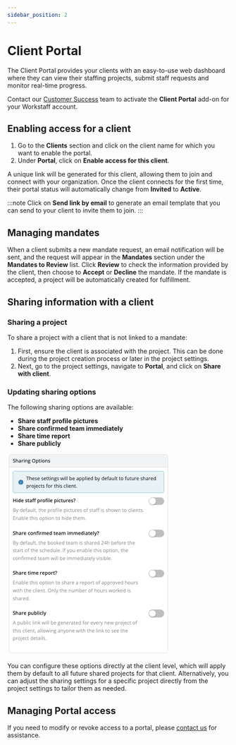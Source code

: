 ```yaml
---
sidebar_position: 2
---
```


# Client Portal

The Client Portal provides your clients with an easy-to-use web dashboard where they can view their staffing projects, submit staff requests and monitor real-time progress.

Contact our [Customer Success](mailto:customer.success@workstaff.app) team to activate the **Client Portal** add-on for your Workstaff account.

## Enabling access for a client

1. Go to the **Clients** section and click on the client name for which you want to enable the portal.
2. Under **Portal**, click on **Enable access for this client**.

A unique link will be generated for this client, allowing them to join and connect with your organization.
Once the client connects for the first time, their portal status will automatically change from **Invited** to **Active**.

:::note
Click on **Send link by email** to generate an email template that you can send to your client to invite them to join.
:::

## Managing mandates

When a client submits a new mandate request, an email notification will be sent, and the request will appear in the **Mandates** section under the **Mandates to Review** list. Click **Review** to check the information provided by the client, then choose to **Accept** or **Decline** the mandate. If the mandate is accepted, a project will be automatically created for fulfillment.

## Sharing information with a client

### Sharing a project

To share a project with a client that is not linked to a mandate:
1. First, ensure the client is associated with the project. This can be done during the project creation process or later in the project settings.
2. Next, go to the project settings, navigate to **Portal**, and click on **Share with client**.

### Updating sharing options

The following sharing options are available:
- **Share staff profile pictures**
- **Share confirmed team immediately**
- **Share time report**
- **Share publicly**

![Sharing options](./Images/sharing-options.png)

You can configure these options directly at the client level, which will apply them by default to all future shared projects for that client. Alternatively, you can adjust the sharing settings for a specific project directly from the project settings to tailor them as needed.

## Managing Portal access

If you need to modify or revoke access to a portal, please [contact us](mailto:support@workstaff.app) for assistance.
